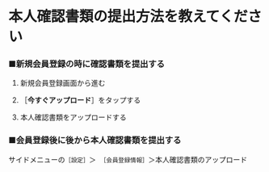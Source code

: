 # 本人確認書類の提出方法を教えてください

### ■新規会員登録の時に確認書類を提出する

1. 新規会員登録画面から進む

1. ［**今すぐアップロード**］をタップする

1. 本人確認書類をアップロードする

### ■会員登録後に後から本人確認書類を提出する

サイドメニューの`［設定］`＞　`［会員登録情報］`＞本人確認書類のアップロード
